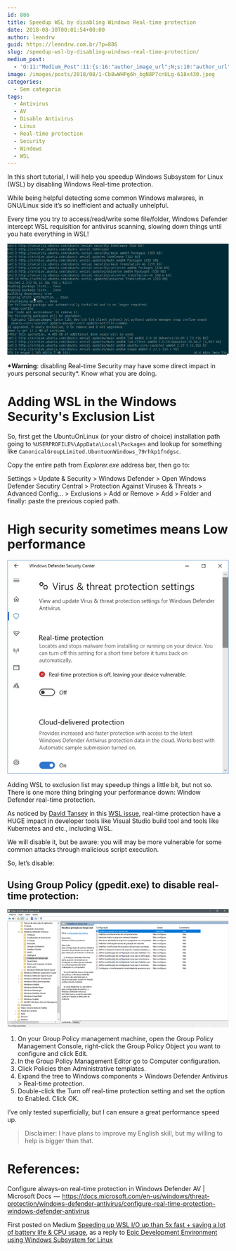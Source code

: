 ```yaml
---
id: 886
title: Speedup WSL by disabling Windows Real-time protection
date: 2018-08-30T00:01:54+00:00
author: leandrw
guid: https://leandrw.com.br/?p=886
slug: /speedup-wsl-by-disabling-windows-real-time-protection/
medium_post:
  - 'O:11:"Medium_Post":11:{s:16:"author_image_url";N;s:10:"author_url";N;s:11:"byline_name";N;s:12:"byline_email";N;s:10:"cross_link";N;s:2:"id";N;s:21:"follower_notification";N;s:7:"license";N;s:14:"publication_id";N;s:6:"status";N;s:3:"url";N;}'
image: /images/posts/2018/08/1-Cb8wWHPg6h_bgN8P7cnULg-618x430.jpeg
categories:
  - Sem categoria
tags:
  - Antivirus
  - AV
  - Disable Antivirus
  - Linux
  - Real-time protection
  - Security
  - Windows
  - WSL
---
```


In this short tutorial, I will help you speedup Windows Subsystem for Linux (WSL) by disabling Windows Real-time protection.

While being helpful detecting some common Windows malwares, in GNU/Linux side it’s so inefficient and actually unhelpful.

Every time you try to access/read/write some file/folder, Windows Defender intercept WSL requisition for antivirus scanning, slowing down things until you hate everything in WSL!

![Ubuntu running inside WSL trying to update some packages behind Windows Real-time protection bad guy](../images/posts/2018/08/1-6FyyUhdUkfW77MDfC1BgUA.png)

**\*Warning**: disabling Real-time Security may have some direct impact in yours personal security\*. Know what you are doing.

<!--more-->

# Adding WSL in the Windows Security's Exclusion List

So, first get the UbuntuOnLinux (or your distro of choice) installation path going to `%USERPROFILE%\AppData\Local\Packages` and lookup for something like `CanonicalGroupLimited.UbuntuonWindows_79rhkp1fndgsc`.

Copy the entire path from _Explorer.exe_ address bar, then go to:

Settings &gt; Update &amp; Security &gt; Windows Defender &gt; Open Windows Defender Secutiry Central &gt; Protection Against Viruses &amp; Threats &gt; Advanced Config… &gt; Exclusions &gt; Add or Remove &gt; Add &gt; Folder and finally: paste the previous copied path.

# High security sometimes means Low performance

![Screenshot of Windows Defender Security Center showing Real-time protection as disabled](../images/posts/2018/08/1-Cb8wWHPg6h_bgN8P7cnULg.jpeg)

Adding WSL to exclusion list may speedup things a little bit, but not so. There is one more thing bringing your performance down: Window Defender real-time protection.

As noticed by [David Tansey](https://github.com/tanseydavid) in this [WSL issue](https://github.com/Microsoft/WSL/issues/1932), real-time protection have a HUGE impact in developer tools like Visual Studio build tool and tools like Kubernetes and etc., including WSL.

We will disable it, but be aware: you will may be more vulnerable for some common attacks through malicious script execution.

So, let’s disable:

## Using Group Policy (gpedit.exe) to disable real-time protection:

![Screenshot of Group Policy Editor (a.k.a. gpedit.msc)](../images/posts/2018/08/1-a-U4iD2KwHC3VXFuNDhTxg.png)

1. On your Group Policy management machine, open the Group Policy Management Console, right-click the Group Policy Object you want to configure and click Edit.
1. In the Group Policy Management Editor go to Computer configuration.
1. Click Policies then Administrative templates.
1. Expand the tree to Windows components &gt; Windows Defender Antivirus &gt; Real-time protection.
1. Double-click the Turn off real-time protection setting and set the option to Enabled. Click OK.

I’ve only tested superficially, but I can ensure a great performance speed up.

> Disclaimer: I have plans to improve my English skill, but my willing to help is bigger than that.

# References:

Configure always-on real-time protection in Windows Defender AV | Microsoft Docs  —  https://docs.microsoft.com/en-us/windows/threat-protection/windows-defender-antivirus/configure-real-time-protection-windows-defender-antivirus

First posted on Medium [Speeding up WSL I/O up than 5x fast + saving a lot of battery life &amp; CPU usage](https://medium.com/@leandrw/speeding-up-wsl-i-o-up-than-5x-fast-saving-a-lot-of-battery-life-cpu-usage-c3537dd03c74), as a reply to [Epic Development Environment using Windows Subsystem for Linux](https://medium.com/@johnwoodruff91/epic-dev-environment-with-wsl-dc81e234ae61)
